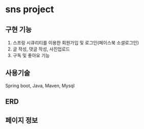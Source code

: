 # sns project

## 구현 기능
1. 스프링 시큐리티를 이용한 회원가입 및 로그인(페이스북 소셜로그인)
2. 글 작성, 댓글 작성, 사진업로드
3. 구독 및 좋아요 기능

## 사용기술
Spring boot, Java, Maven, Mysql

## ERD


## 페이지 정보

